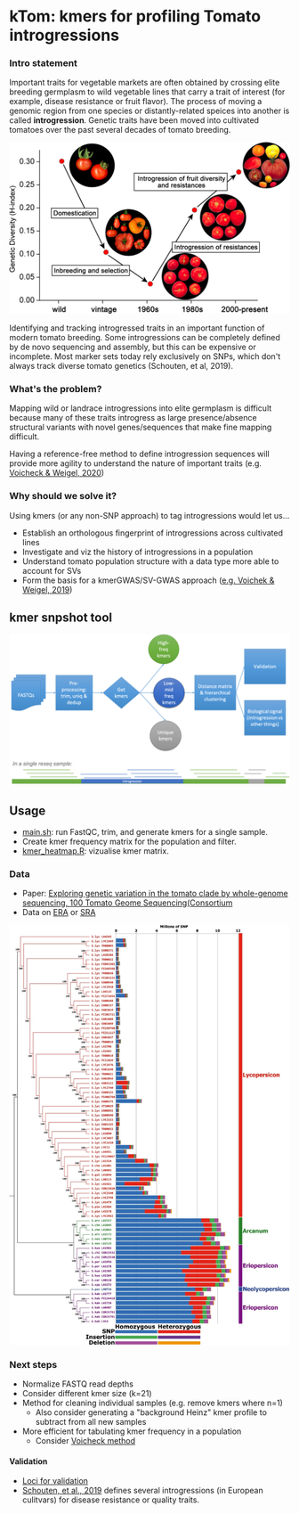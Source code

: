 # kTom: kmers for profiling Tomato introgressions 

### Intro statement

Important traits for vegetable markets are often obtained by crossing elite breeding germplasm to wild vegetable lines that carry a trait of interest (for example, disease resistance or fruit flavor). The process of moving a genomic region from one species or distantly-related speices into another is called **introgression**. Genetic traits have been moved into cultivated tomatoes over the past several decades of tomato breeding.

![Tomato breeding and diversity](images/Schouten-tom-breeding.jpeg)

Identifying and tracking introgressed traits in an important function of modern tomato breeding. Some introgressions can be completely defined by de novo sequencing and assembly, but this can be expensive or incomplete. Most marker sets today rely exclusively on SNPs, which don't always track diverse tomato genetics (Schouten, et al, 2019).


### What's the problem?

Mapping wild or landrace introgressions into elite germplasm is difficult because many of these traits introgress as large presence/absence structural variants with novel genes/sequences that make fine mapping difficult. 

Having a reference-free method to define introgression sequences will provide more agility to understand the nature of important traits (e.g. [Voicheck & Weigel, 2020](https://www.nature.com/articles/s41588-020-0612-7))

### Why should we solve it?

Using kmers (or any non-SNP approach) to tag introgressions would let us…

- Establish an orthologous fingerprint of introgressions across cultivated lines
- Investigate and viz the history of introgressions in a population
- Understand tomato population structure with a data type more able to account for SVs
- Form the basis for a kmerGWAS/SV-GWAS approach ([e.g. Voichek & Weigel, 2019](https://www.biorxiv.org/content/10.1101/818096v2))


## kmer snpshot tool

![workflow diagram](images/flow-chart.png)


## Usage

* [main.sh](scripts/main.sh): run FastQC, trim, and generate kmers for a single sample.
* Create kmer frequency matrix for the population and filter.
* [kmer_heatmap.R](scripts/kmer_heatmap.R): vizualise kmer matrix.


### Data

- Paper: [Exploring genetic variation in the tomato clade by whole-genome sequencing, 100 Tomato Geome Sequencing(Consortium](https://onlinelibrary.wiley.com/doi/10.1111/tpj.12616)
- Data on [ERA](https://www.ebi.ac.uk/ena/browser/view/PRJEB5235?show=reads) or [SRA](https://www.ncbi.nlm.nih.gov/bioproject/PRJEB5235)

![Phylogeny of 84 WGS lines from 100 Tomatos project](images/84-wgs-phylo.png)

### Next steps

* Normalize FASTQ read depths 
* Consider different kmer size (k=21)
* Method for cleaning individual samples (e.g. remove kmers where n=1)
    - Also consider generating a "background Heinz" kmer profile to subtract from all new samples
* More efficient for tabulating kmer frequency in a population
	- Consider [Voicheck method](https://github.com/voichek/kmersGWAS/blob/master/manual.pdf)

#### Validation
* [Loci for validation](docs/TomatoHakathon_Validation.pptx)
* [Schouten, et al., 2019](https://www.frontiersin.org/articles/10.3389/fpls.2019.01606/full) defines several introgressions (in European culitvars) for disease resistance or quality traits.


